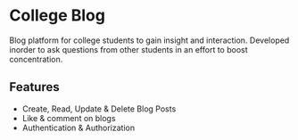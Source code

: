 # College Blog
Blog platform for college students to gain insight and interaction. Developed inorder to ask questions from other students in an effort to boost concentration.

## Features
* Create, Read, Update & Delete Blog Posts
* Like & comment on blogs
* Authentication & Authorization